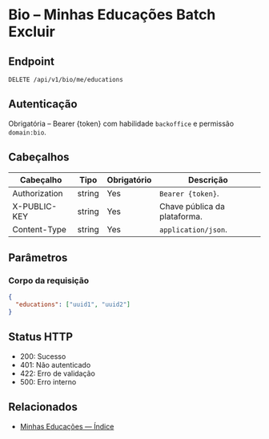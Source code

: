 # Bio – Minhas Educações Batch Excluir

## Endpoint

```
DELETE /api/v1/bio/me/educations
```

## Autenticação

Obrigatória – Bearer {token} com habilidade `backoffice` e permissão `domain:bio`.

## Cabeçalhos

| Cabeçalho           | Tipo   | Obrigatório | Descrição |
| ---------------- | ------ | -------- | ----------- |
| Authorization    | string | Yes      | `Bearer {token}`. |
| X-PUBLIC-KEY     | string | Yes      | Chave pública da plataforma. |
| Content-Type     | string | Yes      | `application/json`. |

## Parâmetros

### Corpo da requisição

```json
{
  "educations": ["uuid1", "uuid2"]
}
```

## Status HTTP

- 200: Sucesso
- 401: Não autenticado
- 422: Erro de validação
- 500: Erro interno

## Relacionados

- [Minhas Educações — Índice](MyEducationsÍndice.md)
